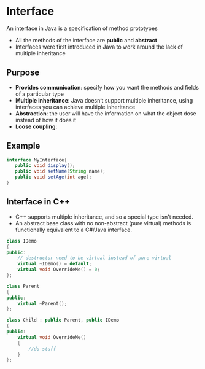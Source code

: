 # Interface
An interface in Java is a specification of method prototypes
* All the methods of the interface are **public** and **abstract**
* Interfaces were first introduced in Java to work around the lack of multiple inheritance

## Purpose
* **Provides communication**: specify how you want the methods and fields of a particular type
* **Multiple inheritance**: Java doesn’t support multiple inheritance, using interfaces you can achieve multiple inheritance
* **Abstraction**: the user will have the information on what the object dose instead of how it does it
* **Loose coupling**: 

## Example
```java
interface MyInterface{
   public void display();
   public void setName(String name);
   public void setAge(int age);
}
```

## Interface in C++
* C++ supports multiple inheritance, and so a special type isn't needed.
* An abstract base class with no non-abstract (pure virtual) methods is functionally equivalent to a C#/Java interface.

```cpp
class IDemo
{
public:
    // destructor need to be virtual instead of pure virtual
    virtual ~IDemo() = default;
    virtual void OverrideMe() = 0;
};

class Parent
{
public:
    virtual ~Parent();
};

class Child : public Parent, public IDemo
{
public:
    virtual void OverrideMe()
    {
        //do stuff
    }
};
```
